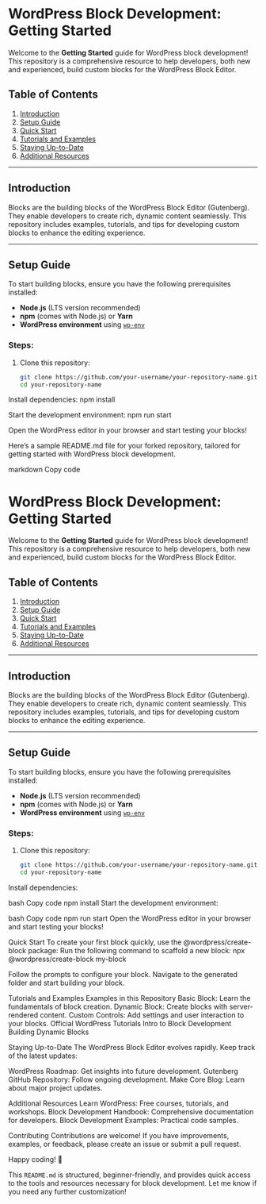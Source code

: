 # WordPress Block Development: Getting Started  

Welcome to the **Getting Started** guide for WordPress block development! This repository is a comprehensive resource to help developers, both new and experienced, build custom blocks for the WordPress Block Editor.  

## Table of Contents  

1. [Introduction](#introduction)  
2. [Setup Guide](#setup-guide)  
3. [Quick Start](#quick-start)  
4. [Tutorials and Examples](#tutorials-and-examples)  
5. [Staying Up-to-Date](#staying-up-to-date)  
6. [Additional Resources](#additional-resources)  

---

## Introduction  

Blocks are the building blocks of the WordPress Block Editor (Gutenberg). They enable developers to create rich, dynamic content seamlessly. This repository includes examples, tutorials, and tips for developing custom blocks to enhance the editing experience.  

---

## Setup Guide  

To start building blocks, ensure you have the following prerequisites installed:  

- **Node.js** (LTS version recommended)  
- **npm** (comes with Node.js) or **Yarn**  
- **WordPress environment** using [`wp-env`](https://developer.wordpress.org/block-editor/getting-started/devenv/get-started-with-wp-env/)  

### Steps:  

1. Clone this repository:  
   ```bash
   git clone https://github.com/your-username/your-repository-name.git
   cd your-repository-name
Install dependencies:
npm install

Start the development environment:
npm run start

Open the WordPress editor in your browser and start testing your blocks!


Here’s a sample README.md file for your forked repository, tailored for getting started with WordPress block development.

markdown
Copy code
# WordPress Block Development: Getting Started  

Welcome to the **Getting Started** guide for WordPress block development! This repository is a comprehensive resource to help developers, both new and experienced, build custom blocks for the WordPress Block Editor.  

## Table of Contents  

1. [Introduction](#introduction)  
2. [Setup Guide](#setup-guide)  
3. [Quick Start](#quick-start)  
4. [Tutorials and Examples](#tutorials-and-examples)  
5. [Staying Up-to-Date](#staying-up-to-date)  
6. [Additional Resources](#additional-resources)  

---

## Introduction  

Blocks are the building blocks of the WordPress Block Editor (Gutenberg). They enable developers to create rich, dynamic content seamlessly. This repository includes examples, tutorials, and tips for developing custom blocks to enhance the editing experience.  

---

## Setup Guide  

To start building blocks, ensure you have the following prerequisites installed:  

- **Node.js** (LTS version recommended)  
- **npm** (comes with Node.js) or **Yarn**  
- **WordPress environment** using [`wp-env`](https://developer.wordpress.org/block-editor/getting-started/devenv/get-started-with-wp-env/)  

### Steps:  

1. Clone this repository:  
   ```bash
   git clone https://github.com/your-username/your-repository-name.git
   cd your-repository-name
Install dependencies:

bash
Copy code
npm install
Start the development environment:

bash
Copy code
npm run start
Open the WordPress editor in your browser and start testing your blocks!

Quick Start
To create your first block quickly, use the @wordpress/create-block package:
Run the following command to scaffold a new block:
npx @wordpress/create-block my-block


Follow the prompts to configure your block.
Navigate to the generated folder and start building your block.


Tutorials and Examples
Examples in this Repository
Basic Block: Learn the fundamentals of block creation.
Dynamic Block: Create blocks with server-rendered content.
Custom Controls: Add settings and user interaction to your blocks.
Official WordPress Tutorials
Intro to Block Development
Building Dynamic Blocks


Staying Up-to-Date
The WordPress Block Editor evolves rapidly. Keep track of the latest updates:

WordPress Roadmap: Get insights into future development.
Gutenberg GitHub Repository: Follow ongoing development.
Make Core Blog: Learn about major project updates.

Additional Resources
Learn WordPress: Free courses, tutorials, and workshops.
Block Development Handbook: Comprehensive documentation for developers.
Block Development Examples: Practical code samples.

Contributing
Contributions are welcome! If you have improvements, examples, or feedback, please create an issue or submit a pull request.

Happy coding! 🚀

This `README.md` is structured, beginner-friendly, and provides quick access to the tools and resources necessary for block development. Let me know if you need any further customization!


